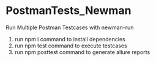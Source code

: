 # PostmanTests_Newman

Run Multiple Postman Testcases with newman-run

1. run npm i command to install dependencies
2. run npm test command to execute testcases
3. run npm posttest command to generate allure reports
